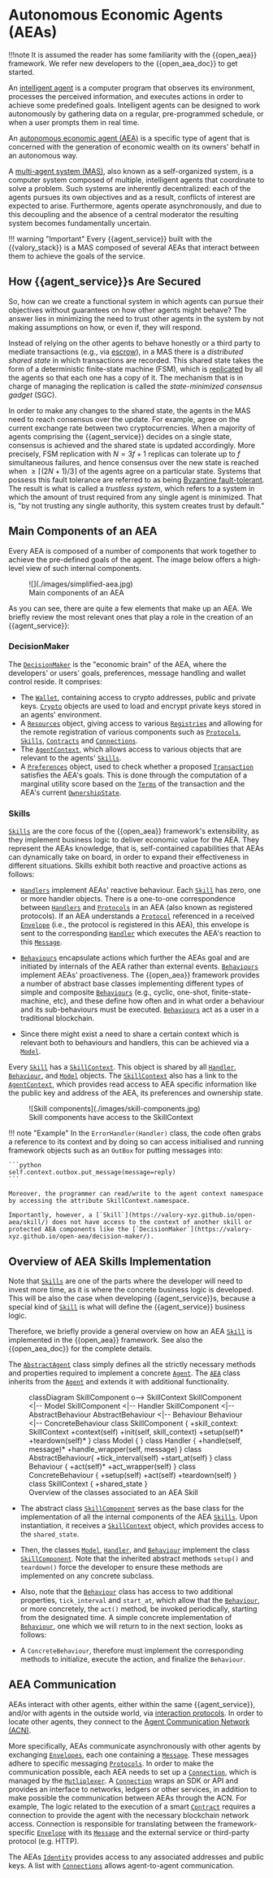 # Autonomous Economic Agents (AEAs)

!!!note
    It is assumed the reader has some familiarity with the
    {{open_aea}} framework.
    We refer new developers to the {{open_aea_doc}} to get started.



An [intelligent agent](https://en.wikipedia.org/wiki/Intelligent_agent) is a computer program that observes its environment, processes the perceived information, and executes actions in order to achieve some predefined goals. Intelligent agents can be designed to work autonomously by gathering data on a regular, pre-programmed schedule, or when a user prompts them in real time.



An [autonomous economic agent (AEA)](https://valory-xyz.github.io/open-aea/agent-vs-aea/) is a specific type of agent
that is concerned with the generation of economic wealth on its owners' behalf in an autonomous way.



A [multi-agent system (MAS)](https://en.wikipedia.org/wiki/Multi-agent_system), also known as a self-organized system, is a computer system composed of multiple, intelligent agents that coordinate to solve a problem. Such systems are inherently decentralized: each of the agents pursues its
own objectives and as a result, conflicts of interest are expected to arise.
Furthermore, agents operate asynchronously, and due to this decoupling and the
absence of a central moderator the resulting system becomes fundamentally
uncertain.


!!! warning "Important"
    Every {{agent_service}} built with the {{valory_stack}} is a MAS composed of several AEAs that interact between them to achieve the goals of the service.


## How {{agent_service}}s Are Secured

So, how can we create a functional system in which agents can pursue their
objectives without guarantees on how other agents might behave? The answer lies
in minimizing the need to trust other agents in the system by not making
assumptions on how, or even if, they will respond.

Instead of relying on the other agents to behave honestly or a third party to
mediate transactions (e.g., via [escrow](https://en.wikipedia.org/wiki/Escrow)), in a MAS
there is a _distributed shared state_ in which transactions are recorded. This
shared state takes the form of a deterministic finite-state machine (FSM),
which is [replicated](https://en.wikipedia.org/wiki/State_machine_replication)
by all the agents so that each one has a copy of it. The mechanism that is in charge of managing the replication is called the _state-minimized consensus gadget_ (SGC).

In order to make any changes
to the shared state, the agents in the MAS need to reach consensus over the update. For example, agree on the current exchange rate between two cryptocurrencies. When
a majority of agents comprising the {{agent_service}} decides on a single state,
consensus is achieved and the shared state is updated accordingly. More
precisely, FSM replication with $N = 3f + 1$ replicas can tolerate up to
$f$ simultaneous failures, and hence consensus over the new state is reached
when $\geq\lceil(2N + 1) / 3\rceil$ of the agents agree on a particular state. Systems
that possess this fault tolerance are referred to as being
[Byzantine fault-tolerant](https://pmg.csail.mit.edu/papers/osdi99.pdf).
The result is what is called a _trustless system_, which refers to a system in
which the amount of trust required from any single agent is minimized.
That is, "by not trusting any single authority, this system creates trust by default."


## Main Components of an AEA

Every AEA is composed of a number of components that work together to achieve the pre-defined goals of the agent. The image below offers a high-level view of such internal components.


<figure markdown>
![](./images/simplified-aea.jpg)
<figcaption>Main components of an AEA</figcaption>
</figure>

As you can see, there are quite a few elements that make up an AEA. We briefly review the most relevant ones that play a role in the creation of an {{agent_service}}:


### DecisionMaker
The [`DecisionMaker`](https://valory-xyz.github.io/open-aea/decision-maker/)
is the "economic brain" of the AEA, where the developers' or users' goals, preferences, message handling and wallet
control reside. It comprises:

- The [`Wallet`](https://valory-xyz.github.io/open-aea/api/crypto/wallet/),
containing access to crypto addresses, public and private keys.
[`Crypto`](https://valory-xyz.github.io/open-aea/api/crypto/base/) objects
are used to load and encrypt private keys stored in an agents' environment.
- A [`Resources`](https://valory-xyz.github.io/open-aea/api/registries/resources/) object,
giving access to various
[`Registries`](https://valory-xyz.github.io/open-aea/api/registries/base/)
and allowing for the remote registration of various components such as
[`Protocols`](https://valory-xyz.github.io/open-aea/api/protocols/base/#protocol-objects),
[`Skills`](https://valory-xyz.github.io/open-aea/api/skills/base/),
[`Contracts`](https://valory-xyz.github.io/open-aea/api/contracts/base/) and
[`Connections`](https://valory-xyz.github.io/open-aea/api/connections/base/).
- The [`AgentContext`](https://valory-xyz.github.io/open-aea/api/context/base/), which
allows access to various objects that are relevant to the agents'
[`Skills`](https://valory-xyz.github.io/open-aea/api/skills/base/).
- A [`Preferences`](https://valory-xyz.github.io/open-aea/api/decision_maker/base/#preferences-objects) object,
used to check whether a proposed [`Transaction`](https://valory-xyz.github.io/open-aea/api/helpers/transaction/base/)
satisfies the AEA's goals. This is done through the computation of a marginal
utility score based on the
[`Terms`](https://valory-xyz.github.io/open-aea/api/helpers/transaction/base/#terms-objects)
of the transaction and the AEA's current
[`OwnershipState`](https://valory-xyz.github.io/open-aea/api/decision_maker/base/#ownershipstate-objects).



### Skills
[`Skills`](https://valory-xyz.github.io/open-aea/skill/) are the core focus of the {{open_aea}} framework's extensibility, as they implement business logic to deliver economic value for the AEA.  They represent the AEAs knowledge, that is, self-contained capabilities that AEAs can dynamically take on board, in order to expand their effectiveness in different situations. Skills exhibit both reactive and proactive actions as follows:

- [`Handlers`](https://valory-xyz.github.io/open-aea/api/skills/base/#handler-objects) implement AEAs' reactive behaviour. Each [`Skill`](https://valory-xyz.github.io/open-aea/skill/) has zero, one or more handler objects. There is a one-to-one correspondence between [`Handlers`](https://valory-xyz.github.io/open-aea/api/skills/base/#handler-objects) and [`Protocols`](https://valory-xyz.github.io/open-aea/api/protocols/base/#protocol-objects) in an AEA (also known as registered protocols). If an AEA understands a [`Protocol`](https://valory-xyz.github.io/open-aea/api/protocols/base/#protocol-objects) referenced in a received [`Envelope`](https://valory-xyz.github.io/open-aea/api/mail/base/#envelope-objects) (i.e., the protocol is registered in this AEA), this envelope is sent to the corresponding [`Handler`](https://valory-xyz.github.io/open-aea/api/skills/base/#handler-objects) which executes the AEA's reaction to this [`Message`](https://valory-xyz.github.io/open-aea/api/protocols/base/).

- [`Behaviours`](https://valory-xyz.github.io/open-aea/api/skills/base/#behaviour-objects) encapsulate actions which further the AEAs goal and are initiated by internals of the AEA rather than external events. [`Behaviours`](https://valory-xyz.github.io/open-aea/api/skills/base/#behaviour-objects) implement AEAs' proactiveness. The {{open_aea}} framework provides a number of abstract base classes implementing different types of simple and composite [`Behaviours`](https://valory-xyz.github.io/open-aea/api/skills/base/#behaviour-objects) (e.g., cyclic, one-shot, finite-state-machine, etc), and these define how often and in what order a behaviour and its sub-behaviours must be executed. [`Behaviours`](https://valory-xyz.github.io/open-aea/api/skills/base/#behaviour-objects) act as a user in a traditional blockchain.


- Since there might exist a need to share a certain context which is relevant both
to behaviours and handlers, this can be achieved via a
[`Model`](https://valory-xyz.github.io/open-aea/api/skills/base/#model-objects).

Every [`Skill`](https://valory-xyz.github.io/open-aea/skill/) has a
[`SkillContext`](https://valory-xyz.github.io/open-aea/api/skills/base/).
This object is shared by all [`Handler`](https://valory-xyz.github.io/open-aea/api/skills/base/#handler-objects), [`Behaviour`](https://valory-xyz.github.io/open-aea/api/skills/base/#behaviour-objects), and [`Model`](https://valory-xyz.github.io/open-aea/api/skills/base/#model-objects) objects. The [`SkillContext`](https://valory-xyz.github.io/open-aea/api/skills/base/) also has a link to the [`AgentContext`](https://valory-xyz.github.io/open-aea/api/context/base/), which provides read access to AEA specific information like the public key and address of the AEA, its preferences and ownership state.

<figure markdown>
![Skill components](./images/skill-components.jpg)
<figcaption>Skill components have access to the SkillContext</figcaption>
</figure>

!!! note "Example"
    In the `ErrorHandler(Handler)` class, the code often grabs a reference to its context and by doing so can access initialised and running framework objects such as an `OutBox` for putting messages into:

    ```python
    self.context.outbox.put_message(message=reply)
    ```

    Moreover, the programmer can read/write to the agent context namespace by accessing the attribute SkillContext.namespace.

    Importantly, however, a [`Skill`](https://valory-xyz.github.io/open-aea/skill/) does not have access to the context of another skill or protected AEA components like the [`DecisionMaker`](https://valory-xyz.github.io/open-aea/decision-maker/).



## Overview of AEA Skills Implementation

Note that [`Skills`](https://valory-xyz.github.io/open-aea/skill/) are one of the parts where the developer will need to invest more time, as it is where the concrete business logic is developed. This will be also the case when developing {{agent_service}}s, because a special kind of [`Skill`](https://valory-xyz.github.io/open-aea/skill/) is what will define the {{agent_service}} business logic.

Therefore, we briefly provide a general overview on how an AEA [`Skill`](https://valory-xyz.github.io/open-aea/skill/) is implemented in the {{open_aea}} framework. See also the {{open_aea_doc}} for the complete details.


The [`AbstractAgent`](https://valory-xyz.github.io/open-aea/api/abstract_agent/) class
simply defines all the strictly necessary methods and properties required to
implement a concrete [`Agent`](https://valory-xyz.github.io/open-aea/api/agent/).
The [`AEA`](https://valory-xyz.github.io/open-aea/api/aea/) class inherits from the
[`Agent`](https://valory-xyz.github.io/open-aea/api/agent/) and extends it with
additional functionality.



<figure markdown>
<div class="mermaid">
classDiagram
    SkillComponent o--> SkillContext
    SkillComponent <|-- Model
    SkillComponent <|-- Handler
    SkillComponent <|-- AbstractBehaviour
    AbstractBehaviour <|-- Behaviour
    Behaviour <|-- ConcreteBehaviour
    class SkillComponent {
        +skill_context: SkillContext
        +context(self)
        +init(self, skill_context)
        +setup(self)*
        +teardown(self)*
    }
    class Model {
    }
    class Handler {
        +handle(self, message)*
        +handle_wrapper(self, message)
    }
    class AbstractBehaviour{
      +tick_interval(self)
      +start_at(self)
    }
    class Behaviour {
        +act(self)*
        +act_wrapper(self)
    }
    class ConcreteBehaviour {
        +setup(self)
        +act(self)
        +teardown(self)
    }
    class SkillContext {
        +shared_state
    }
</div>
<figcaption>Overview of the classes associated to an AEA Skill</figcaption>
</figure>



*  The abstract class [`SkillComponent`](https://valory-xyz.github.io/open-aea/api/skills/base/#skillcomponent-objects)
serves as the base class for the implementation of all the internal components of the AEA [`Skills`](https://valory-xyz.github.io/open-aea/skill/). Upon instantiation, it receives a [`SkillContext`](https://valory-xyz.github.io/open-aea/api/skills/base/#skillcontext-objects) object, which
provides access to the `shared_state`.



*  Then, the classes
[`Model`](https://valory-xyz.github.io/open-aea/api/skills/base/#model-objects),
[`Handler`](https://valory-xyz.github.io/open-aea/api/skills/base/#handler-objects), and
[`Behaviour`](https://valory-xyz.github.io/open-aea/api/skills/base/#behaviour-objects) implement the class [`SkillComponent`](https://valory-xyz.github.io/open-aea/api/skills/base/#skillcomponent-objects). Note that the inherited abstract methods `setup()` and `teardown()` force the developer to
ensure these methods are implemented on any concrete subclass.


*  Also, note that the
[`Behaviour`](https://valory-xyz.github.io/open-aea/api/skills/base/#behaviour-objects) class
has access to two additional properties, `tick_interval` and `start_at`, which
allow that the [`Behaviour`](https://valory-xyz.github.io/open-aea/api/skills/base/#behaviour-objects), or more concretely, the `act()` method, be invoked periodically,
starting from the designated time. A simple concrete implementation of [`Behaviour`](https://valory-xyz.github.io/open-aea/api/skills/base/#behaviour-objects),
one which we will return to in the next section, looks as follows:

*  A `ConcreteBehaviour`, therefore must implement the corresponding methods to initialize, execute the action, and finalize the `Behaviour`.



## AEA Communication

AEAs interact with other agents, either within the same {{agent_service}}, and/or with agents in the outside world, via
[interaction protocols](https://valory-xyz.github.io/open-aea/interaction-protocol/).
In order to locate other agents, they connect to the
[Agent Communication Network (ACN)](https://valory-xyz.github.io/open-aea/acn/).

More specifically, AEAs communicate asynchronously with other agents by exchanging
[`Envelopes`](https://valory-xyz.github.io/open-aea/api/mail/base/#envelope-objects), each one
containing a [`Message`](https://valory-xyz.github.io/open-aea/api/protocols/base/).
These messages adhere to specific messaging
[`Protocols`](https://valory-xyz.github.io/open-aea/protocol/).
In order to make the communication possible, each AEA needs to
set up a [`Connection`](https://valory-xyz.github.io/open-aea/connection/), which
is managed by the
[`Mutliplexer`](https://valory-xyz.github.io/open-aea/api/multiplexer/).
A [`Connection`](https://valory-xyz.github.io/open-aea/connection/) wraps an SDK or API and provides an interface to networks, ledgers or other services, in addition to make possible the communication between AEAs through the ACN.
For example, The logic related to the execution of a smart
[`Contract`](https://valory-xyz.github.io/open-aea/contract/)
requires a connection to provide the agent with the
necessary blockchain network access.
Connection is responsible for translating between the framework-specific [`Envelope`](https://valory-xyz.github.io/open-aea/api/mail/base/#envelope-objects) with its [`Message`](https://valory-xyz.github.io/open-aea/api/protocols/base/) and the external service or third-party protocol (e.g. HTTP).

The AEAs [`Identity`](https://valory-xyz.github.io/open-aea/api/identity/base/)
provides access to any associated addresses and public keys.
A list with [`Connections`](https://valory-xyz.github.io/open-aea/api/connections/base/)
allows agent-to-agent communication.


<!--
## The implementation `Skill`

A [`Skill`](https://valory-xyz.github.io/open-aea/api/skills/base/#skill-objects)
encapsulates abstractions of `Behaviour`, `Handler` and `Model`.

```python
class Skill(Component):
    """This class implements a skill."""
    @property
    def handlers(self) -> Dict[str, Handler]:
        """Get the handlers."""

    @property
    def behaviours(self) -> Dict[str, Behaviour]:
        """Get the behaviours."""

    @property
    def models(self) -> Dict[str, Model]:
        """Get the models."""
```
-->

